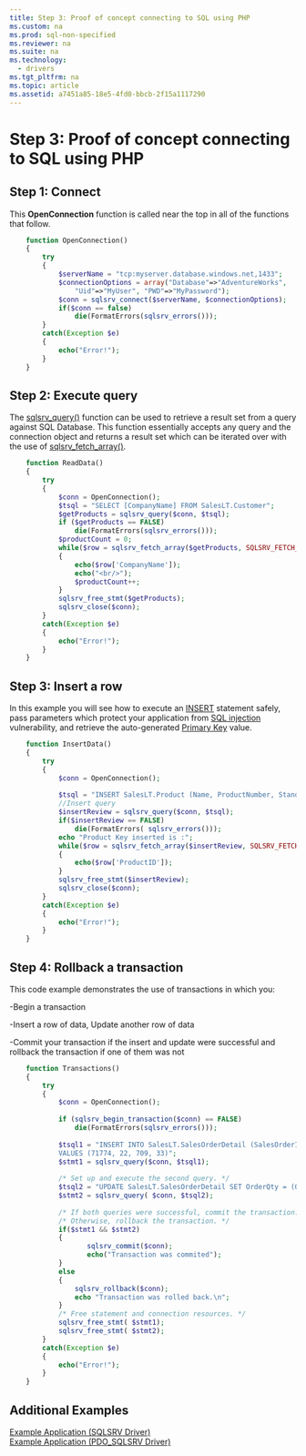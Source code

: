 ```yaml
---
title: Step 3: Proof of concept connecting to SQL using PHP
ms.custom: na
ms.prod: sql-non-specified
ms.reviewer: na
ms.suite: na
ms.technology: 
  - drivers
ms.tgt_pltfrm: na
ms.topic: article
ms.assetid: a7451a85-18e5-4fd0-bbcb-2f15a1117290
---
```

# Step 3: Proof of concept connecting to SQL using PHP
## Step 1:  Connect  
  
  
This **OpenConnection** function is called near the top in all of the functions that follow.  
  
  
```php 
	function OpenConnection()  
	{  
		try  
		{  
			$serverName = "tcp:myserver.database.windows.net,1433";  
			$connectionOptions = array("Database"=>"AdventureWorks",  
				"Uid"=>"MyUser", "PWD"=>"MyPassword");  
			$conn = sqlsrv_connect($serverName, $connectionOptions);  
			if($conn == false)  
				die(FormatErrors(sqlsrv_errors()));  
		}  
		catch(Exception $e)  
		{  
			echo("Error!");  
		}  
	}  
```  
  
## Step 2:  Execute query  
  
The [sqlsrv_query()](http://php.net/manual/en/function.sqlsrv-query.php) function can be used to retrieve a result set from a query against SQL Database. This function essentially accepts any query and the connection object and returns a result set which can be iterated over with the use of [sqlsrv_fetch_array()](http://php.net/manual/en/function.sqlsrv-fetch-array.php).  
  
```php  
	function ReadData()  
	{  
		try  
		{  
			$conn = OpenConnection();  
			$tsql = "SELECT [CompanyName] FROM SalesLT.Customer";  
			$getProducts = sqlsrv_query($conn, $tsql);  
			if ($getProducts == FALSE)  
				die(FormatErrors(sqlsrv_errors()));  
			$productCount = 0;  
			while($row = sqlsrv_fetch_array($getProducts, SQLSRV_FETCH_ASSOC))  
			{  
				echo($row['CompanyName']);  
				echo("<br/>");  
				$productCount++;  
			}  
			sqlsrv_free_stmt($getProducts);  
			sqlsrv_close($conn);  
		}  
		catch(Exception $e)  
		{  
			echo("Error!");  
		}  
	}  
```  
  
  
## Step 3:  Insert a row  
  
In this example you will see how to execute an [INSERT](https://msdn.microsoft.com/library/ms174335.aspx) statement safely, pass parameters which protect your application from [SQL injection](https://technet.microsoft.com/library/ms161953(v=sql.105).aspx) vulnerability, and retrieve the auto-generated [Primary Key](https://msdn.microsoft.com/library/ms179610.aspx) value.    
  
  
```php 
	function InsertData()  
	{  
		try  
		{  
			$conn = OpenConnection();  
  
			$tsql = "INSERT SalesLT.Product (Name, ProductNumber, StandardCost, ListPrice, SellStartDate) OUTPUT 			INSERTED.ProductID VALUES ('SQL Server 1', 'SQL Server 2', 0, 0, getdate())";  
			//Insert query  
			$insertReview = sqlsrv_query($conn, $tsql);  
			if($insertReview == FALSE)  
				die(FormatErrors( sqlsrv_errors()));  
			echo "Product Key inserted is :";  
			while($row = sqlsrv_fetch_array($insertReview, SQLSRV_FETCH_ASSOC))  
			{     
				echo($row['ProductID']);  
			}  
			sqlsrv_free_stmt($insertReview);  
			sqlsrv_close($conn);  
		}  
		catch(Exception $e)  
		{  
			echo("Error!");  
		}  
	}  
```  
  
## Step 4:  Rollback a transaction  
  
  
This code example demonstrates the use of transactions in which you:  
  
-Begin a transaction  
  
-Insert a row of data, Update another row of data  
  
-Commit your transaction if the insert and update were successful and rollback the transaction if one of them was not  
  
  
```php 
	function Transactions()  
	{  
		try  
		{  
			$conn = OpenConnection();  
  
			if (sqlsrv_begin_transaction($conn) == FALSE)  
				die(FormatErrors(sqlsrv_errors()));  
  
			$tsql1 = "INSERT INTO SalesLT.SalesOrderDetail (SalesOrderID,OrderQty,ProductID,UnitPrice)  
			VALUES (71774, 22, 709, 33)";  
			$stmt1 = sqlsrv_query($conn, $tsql1);  
  
			/* Set up and execute the second query. */  
			$tsql2 = "UPDATE SalesLT.SalesOrderDetail SET OrderQty = (OrderQty + 1) WHERE ProductID = 709";  
			$stmt2 = sqlsrv_query( $conn, $tsql2);  
  
			/* If both queries were successful, commit the transaction. */  
			/* Otherwise, rollback the transaction. */  
			if($stmt1 && $stmt2)  
			{  
			       sqlsrv_commit($conn);  
			       echo("Transaction was commited");  
			}  
			else  
			{  
			    sqlsrv_rollback($conn);  
			    echo "Transaction was rolled back.\n";  
			}  
			/* Free statement and connection resources. */  
			sqlsrv_free_stmt( $stmt1);  
			sqlsrv_free_stmt( $stmt2);  
		}  
		catch(Exception $e)  
		{  
			echo("Error!");  
		}  
	}  
```  
  
## Additional Examples  
  
[Example Application (SQLSRV Driver)](../content/Example-Application--SQLSRV-Driver-.md)  
[Example Application (PDO_SQLSRV Driver)](../content/Example-Application--PDO_SQLSRV-Driver-.md)